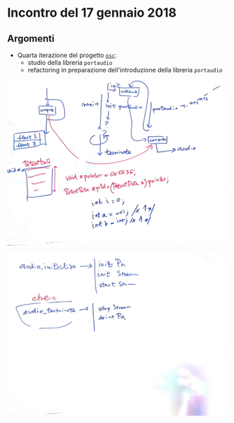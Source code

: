 # Incontro del 17 gennaio 2018

## Argomenti

* Quarta iterazione del progetto [`osc`](../PROGETTI/osc/README.md):
  * studio della libreria `portaudio`
  * refactoring in preparazione dell'introduzione della libreria `portaudio`

![whiteboard 1](./SPERM_20180117_1.jpg)

![whiteboard 2](./SPERM_20180117_2.jpg)
